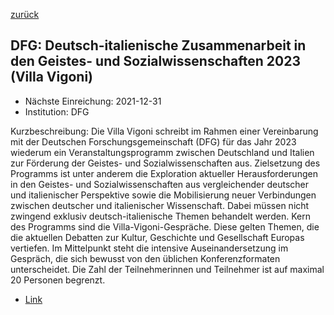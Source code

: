 [zurück](/funding/)

## DFG: Deutsch-italienische Zusammenarbeit in den Geistes- und Sozialwissenschaften 2023 (Villa Vigoni)

* Nächste Einreichung: 2021-12-31
* Institution: DFG

Kurzbeschreibung: Die Villa Vigoni schreibt im Rahmen einer Vereinbarung mit der Deutschen Forschungsgemeinschaft (DFG) für das Jahr 2023 wiederum ein Veranstaltungsprogramm zwischen Deutschland und Italien zur Förderung der Geistes- und Sozialwissenschaften aus. Zielsetzung des Programms ist unter anderem die Exploration aktueller Herausforderungen in den Geistes- und Sozialwissenschaften aus vergleichender deutscher und italienischer Perspektive sowie die Mobilisierung neuer Verbindungen zwischen deutscher und italienischer Wissenschaft. Dabei müssen nicht zwingend exklusiv deutsch-italienische Themen behandelt werden. Kern des Programms sind die Villa-Vigoni-Gespräche. Diese gelten Themen, die die aktuellen Debatten zur Kultur, Geschichte und Gesellschaft Europas vertiefen. Im Mittelpunkt steht die intensive Auseinandersetzung im Gespräch, die sich bewusst von den üblichen Konferenzformaten unterscheidet. Die Zahl der Teilnehmerinnen und Teilnehmer ist auf maximal 20 Personen begrenzt.

* [Link](https://www.dfg.de/foerderung/info_wissenschaft/info_wissenschaft_21_94/index.html)